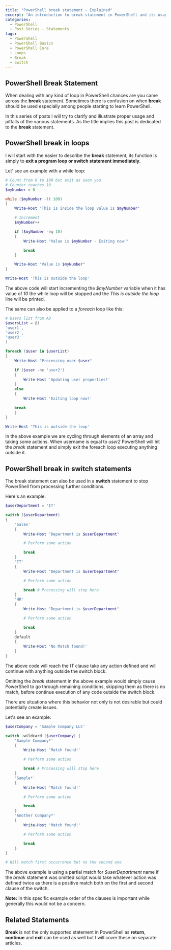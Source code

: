 ```yaml
---
title: "PowerShell break statement - Explained"
excerpt: "An introduction to break statement in PowerShell and its usage"
categories:
  - PowerShell
  - Post Series - Statements
tags:
  - PowerShell
  - PowerShell Basics
  - PowerShell Core
  - Loops
  - Break
  - Switch
---
```


## PowerShell Break Statement

When dealing with any kind of loop in PowerShell chances are you came across the **break** statement. Sometimes there is confusion on when **break** should be used especially among people starting to learn PowerShell.

In this series of posts I will try to clarify and illustrate proper usage and pitfalls of the various statements. As the title implies this post is dedicated to the **break** statement.

## PowerShell break in loops

I will start with the easier to describe the **break** statement, its function is simply to **exit a program loop or switch statement immediately**.

Let' see an example with a while loop:

```powershell
# Count from 0 to 100 but exit as soon you
# Counter reaches 10
$myNumber = 0

while ($myNumber -lt 100)
{
    Write-Host "This is inside the loop value is $myNumber"

    # Increment
    $myNumber++

    if ($myNumber -eq 10)
    {
        Write-Host "Value is $myNumber - Exiting now!"

        break
    }

    Write-Host "Value is $myNumber"
}

Write-Host 'This is outside the loop'
```

The above code will start incrementing the *$myNumber* variable when it has  value of *10* the while loop will be stopped and the *This is outside the loop* line will be printed.

The same can also be applied to a *foreach* loop like this: 

```powershell
# Users list from AD
$usersList = @(
'user1',
'user2',
'user3'
)

foreach ($user in $userList)
{
    Write-Host "Processing user $user"

    if ($user -ne 'user2')
    {
        Write-Host 'Updating user properties!'
    }
    else
    {
        Write-Host 'Exiting loop now!'

    break
    }
}

Write-Host 'This is outside the loop'
```

In the above example we are cycling through elements of an array and taking some actions. When username is equal to *user2* PowerShell will hit the *break* statement and simply exit the foreach loop executing anything outside it.

## PowerShell break in switch statements

The break statement can also be used in a **switch** statement to stop PowerShell from processing further conditions.

Here's an example:

```powershell
$userDepartment = 'IT'

switch ($userDepartment)
{
    'Sales'
    {
        Write-Host "Department is $userDepartment"

        # Perform some action

        break
    }
    'IT'
    {
        Write-Host "Department is $userDepartment"

        # Perform some action

        break # Processing will stop here
    }
    'HR'
    {
        Write-Host "Department is $userDepartment"

        # Perform some action

        break
    }
    default
    {
        Write-Host 'No Match found!'
    }
}
```

The above code will reach the *IT* clause take any action defined and will continue with anything outside the switch block.

Omitting the *break* statement in the above example would simply cause PowerShell to go through remaining conditions, skipping them as there is no match, before continue execution of any code outside the switch block.

There are situations where this behavior not only is not desirable but could potentially create issues.

Let's see an example:

```powershell
$userCompany = 'Sample Company LLC'

switch -wildcard ($userCompany) {
    'Sample Company*' 
    {
        Write-Host 'Match found!'

        # Perform some action

        break # Processing will stop here
    }
    'Sample*'
    {
        Write-Host 'Match found!'

        # Perform some action

        break
    }
    'Another Company*'
    {
        Write-Host 'Match found!'

        # Perform some action

        break
    }
}

# Will match first occurrence but no the second one
```

The above example is using a partial match for *$userDepartment* name if the *break* statement was omitted script would take whatever action was defined twice as there is a positive match both on the first and second clause of the switch.

**Note:** In this specific example order of the clauses is important while generally this would not be a concern.

## Related Statements

**Break** is not the only supported statement in PowerShell as **return**, **continue** and **exit** can be used as well but I will cover these on separate articles.
